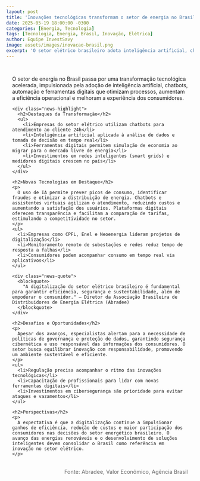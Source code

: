 ```yaml
---
layout: post
title: 'Inovações tecnológicas transformam o setor de energia no Brasil'
date: 2025-05-19 18:00:00 -0300
categories: [Energia, Tecnologia]
tags: [Tecnologia, Energia, Brasil, Inovação, Elétrica]
author: Equipe InvestSavy
image: assets/images/inovacao-brasil.png
excerpt: 'O setor elétrico brasileiro adota inteligência artificial, chatbots e novas ferramentas digitais para aumentar eficiência e segurança.'
---
```


<div class="news-content">
  <div class="news-body">
    <p class="news-lead">
      O setor de energia no Brasil passa por uma transformação tecnológica acelerada, impulsionada pela adoção de inteligência artificial, chatbots, automação e ferramentas digitais que otimizam processos, aumentam a eficiência operacional e melhoram a experiência dos consumidores.
    </p>

    <div class="news-highlight">
      <h2>Destaques da Transformação</h2>
      <ul>
        <li>Empresas do setor elétrico utilizam chatbots para atendimento ao cliente 24h</li>
        <li>Inteligência artificial aplicada à análise de dados e tomada de decisão em tempo real</li>
        <li>Ferramentas digitais permitem simulação de economia ao migrar para o mercado livre de energia</li>
        <li>Investimentos em redes inteligentes (smart grids) e medidores digitais crescem no país</li>
      </ul>
    </div>

    <h2>Novas Tecnologias em Destaque</h2>
    <p>
      O uso de IA permite prever picos de consumo, identificar fraudes e otimizar a distribuição de energia. Chatbots e assistentes virtuais agilizam o atendimento, reduzindo custos e aumentando a satisfação dos usuários. Plataformas digitais oferecem transparência e facilitam a comparação de tarifas, estimulando a competitividade no setor.
    </p>
    <ul>
      <li>Empresas como CPFL, Enel e Neoenergia lideram projetos de digitalização</li>
      <li>Monitoramento remoto de subestações e redes reduz tempo de resposta a falhas</li>
      <li>Consumidores podem acompanhar consumo em tempo real via aplicativos</li>
    </ul>

    <div class="news-quote">
      <blockquote>
        "A digitalização do setor elétrico brasileiro é fundamental para garantir eficiência, segurança e sustentabilidade, além de empoderar o consumidor." — Diretor da Associação Brasileira de Distribuidores de Energia Elétrica (Abradee)
      </blockquote>
    </div>

    <h2>Desafios e Oportunidades</h2>
    <p>
      Apesar dos avanços, especialistas alertam para a necessidade de políticas de governança e proteção de dados, garantindo segurança cibernética e uso responsável das informações dos consumidores. O setor busca equilibrar inovação com responsabilidade, promovendo um ambiente sustentável e eficiente.
    </p>
    <ul>
      <li>Regulação precisa acompanhar o ritmo das inovações tecnológicas</li>
      <li>Capacitação de profissionais para lidar com novas ferramentas digitais</li>
      <li>Investimentos em cibersegurança são prioridade para evitar ataques e vazamentos</li>
    </ul>

    <h2>Perspectivas</h2>
    <p>
      A expectativa é que a digitalização continue a impulsionar ganhos de eficiência, redução de custos e maior participação dos consumidores nas decisões do setor energético brasileiro. O avanço das energias renováveis e o desenvolvimento de soluções inteligentes devem consolidar o Brasil como referência em inovação no setor elétrico.
    </p>

  </div>
  <div class="news-source">
    Fonte: Abradee, Valor Econômico, Agência Brasil
  </div>
</div>

<style>
.news-content {
  padding: 1rem;
}
.news-body {
  margin-bottom: 2rem;
}
.news-highlight {
  background: #f5f5f7;
  padding: 1.5rem;
  border-radius: 8px;
  margin: 2rem 0;
}
.news-highlight h2 {
  color: #1C1C1E;
  margin-bottom: 1rem;
}
.news-highlight ul {
  list-style: none;
  padding: 0;
}
.news-highlight li {
  margin-bottom: 0.5rem;
  padding-left: 1.5rem;
  position: relative;
}
.news-highlight li:before {
  content: "•";
  color: #6200EA;
  position: absolute;
  left: 0;
}
.news-quote {
  margin: 2rem 0;
  padding: 1.5rem;
  background: #f8f9fa;
  border-left: 4px solid #6200EA;
  border-radius: 0 8px 8px 0;
}
.news-quote blockquote {
  margin: 0;
  font-style: italic;
  color: #444;
}
.news-source {
  color: #666;
  font-size: 0.9rem;
  text-align: right;
}
</style>
